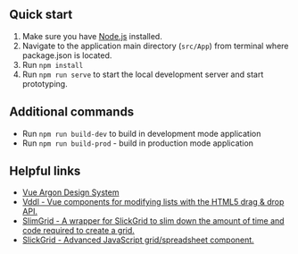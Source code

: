 ## Quick start

1) Make sure you have [Node.js](https://nodejs.org/en/) installed.
2) Navigate to the application main directory (`src/App`) from terminal where package.json is located.
3) Run `npm install`
4) Run `npm run serve` to start the local development server and start prototyping.

## Additional commands

+ Run `npm run build-dev` to build in development mode application
+ Run `npm run build-prod` - build in production mode application

## Helpful links

+ [Vue Argon Design System](https://demos.creative-tim.com/vue-argon-design-system/documentation/)
+ [Vddl - Vue components for modifying lists with the HTML5 drag & drop API.](https://github.com/hejianxian/vddl)
+ [SlimGrid - A wrapper for SlickGrid to slim down the amount of time and code required to create a grid.](https://github.com/rob-white/SlimGrid)
+ [SlickGrid - Advanced JavaScript grid/spreadsheet component.](https://github.com/mleibman/SlickGrid)